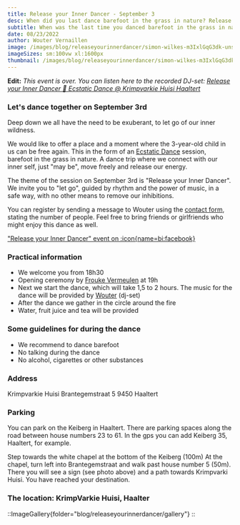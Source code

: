 ```yaml
---
title: Release your Inner Dancer - September 3
desc: When did you last dance barefoot in the grass in nature? Release your inner child and dance with us on September 3rd in Haaltert
subtitle: When was the last time you danced barefoot in the grass in nature?
date: 08/23/2022
author: Wouter Vernaillen
image: /images/blog/releaseyourinnerdancer/simon-wilkes-m3IxlGqG3dk-unsplash.png
imageSizes: sm:100vw xl:1600px
thumbnail: /images/blog/releaseyourinnerdancer/simon-wilkes-m3IxlGqG3dk-unsplash.png
---
```

**Edit:** *This event is over.*
*You can listen here to the recorded DJ-set: [Release your Inner Dancer 🌿 Ecstatic Dance @ Krimpvarkie Huisi Haaltert](https://soundcloud.com/woutervernaillen/release-your-inner-dancer-ecstatic-dance)*

### Let's dance together on September 3rd

Deep down we all have the need to be exuberant, to let go of our inner wildness.

We would like to offer a place and a moment where the 3-year-old child in us can be free again.
This in the form of an [Ecstatic Dance](/en/blog/watisecstaticdance) session, barefoot in the grass in nature. A dance trip where we connect with our inner self, just "may be", move freely and release our energy.

The theme of the session on September 3rd is "Release your Inner Dancer". We invite you to "let go", guided by rhythm and the power of music, in a safe way, with no other means to remove our inhibitions.

You can register by sending a message to Wouter using the [contact form](/en/contact), stating the number of people. Feel free to bring friends or girlfriends who might enjoy this dance as well.

["Release your Inner Dancer" event on :icon{name=bi:facebook}](https://www.facebook.com/events/351637197012556)

### Practical information

* We welcome you from 18h30
* Opening ceremony by [Frouke Vermeulen](https://www.artsoundmedicinewoman.com/) at 19h
* Next we start the dance, which will take 1,5 to 2 hours. The music for the dance will be provided by [Wouter](https://harmonics.be/nl/about) (dj-set)
* After the dance we gather in the circle around the fire
* Water, fruit juice and tea will be provided

### Some guidelines for during the dance

* We recommend to dance barefoot
* No talking during the dance
* No alcohol, cigarettes or other substances

### Address

Krimpvarkie Huisi
Brantegemstraat 5
9450 Haaltert

### Parking

You can park on the Keiberg in Haaltert.
There are parking spaces along the road between house numbers 23 to 61.
In the gps you can add Keiberg 35, Haaltert, for example.

Step towards the white chapel at the bottom of the Keiberg (100m)
At the chapel, turn left into Brantegemstraat and walk past house number 5 (50m).
There you will see a sign (see photo above) and a path towards Krimpvarki Huisi.
You have reached your destination.

### The location: KrimpVarkie Huisi, Haalter

::ImageGallery{folder="blog/releaseyourinnerdancer/gallery"}
::